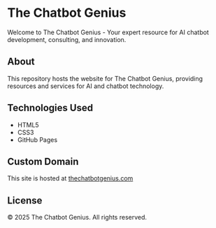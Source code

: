 # The Chatbot Genius

Welcome to The Chatbot Genius - Your expert resource for AI chatbot development, consulting, and innovation.

## About

This repository hosts the website for The Chatbot Genius, providing resources and services for AI and chatbot technology.

## Technologies Used

- HTML5
- CSS3
- GitHub Pages

## Custom Domain

This site is hosted at [thechatbotgenius.com](https://thechatbotgenius.com)

## License

© 2025 The Chatbot Genius. All rights reserved.